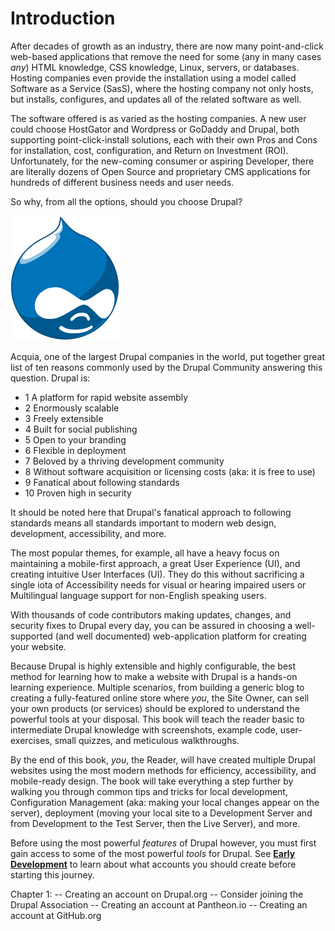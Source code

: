 # Introduction

After decades of growth as an industry, there are now many point-and-click web-based applications that remove the need for some (any in many cases *any*) HTML knowledge, CSS knowledge, Linux, servers, or databases. Hosting companies even provide the installation using a model called Software as a Service (SasS), where the hosting company not only hosts, but installs, configures, and updates all of the related software as well.

The software offered is as varied as the hosting companies. A new user could choose HostGator and Wordpress or GoDaddy and Drupal, both supporting point-click-install solutions, each with their own Pros and Cons for installation, cost, configuration, and Return on Investment (ROI). Unfortunately, for the new-coming consumer or aspiring Developer, there are literally dozens of Open Source and proprietary CMS applications for hundreds of different business needs and user needs.

So why, from all the options, should you choose Drupal?

![Why choose Drupal?](../images/general/drupal-logos/druplicon-logos/druplicon-small.png)

Acquia, one of the largest Drupal companies in the world, put together great list of ten reasons commonly used by the Drupal Community answering this question. Drupal is:

* 1 A platform for rapid website assembly
* 2 Enormously scalable
* 3 Freely extensible
* 4 Built for social publishing
* 5 Open to your branding
* 6 Flexible in deployment
* 7 Beloved by a thriving development community
* 8 Without software acquisition or licensing costs (aka: it is free to use)
* 9 Fanatical about following standards
* 10 Proven high in security

It should be noted here that Drupal's fanatical approach to following standards means all standards important to modern web design, development, accessibility, and more.

The most popular themes, for example, all have a heavy focus on maintaining a mobile-first approach, a great User Experience (UI), and creating intuitive User Interfaces (UI). They do this without sacrificing a single iota of Accessibility needs for visual or hearing impaired users or Multilingual language support for non-English speaking users.

With thousands of code contributors making updates, changes, and security fixes to Drupal every day, you can be assured in choosing a well-supported (and well documented) web-application platform for creating your website.

Because Drupal is highly extensible and highly configurable, the best method for learning how to make a website with Drupal is a hands-on learning experience. Multiple scenarios, from building a generic blog to creating a fully-featured online store where *you*, the Site Owner, can sell your own products (or services) should be explored to understand the powerful tools at your disposal. This book will teach the reader basic to intermediate Drupal knowledge with screenshots, example code, user-exercises, small quizzes, and meticulous walkthroughs.

By the end of this book, *you*, the Reader, will have created multiple Drupal websites using the most modern methods for efficiency, accessibility, and mobile-ready design. The book will take everything a step further by walking you through common tips and tricks for local development, Configuration Management (aka: making your local changes appear on the server), deployment (moving your local site to a Development Server and from Development to the Test Server, then the Live Server), and more.

Before using the most powerful _features_ of Drupal however, you must first gain access to some of the most powerful _tools_ for Drupal. See **[Early Development](manuscript/early-development.md "Early Development")** to learn about what accounts you should create before starting this journey.

Chapter 1:
  -- Creating an account on Drupal.org
    -- Consider joining the Drupal Association
  -- Creating an account at Pantheon.io
  -- Creating an account at GitHub.org
